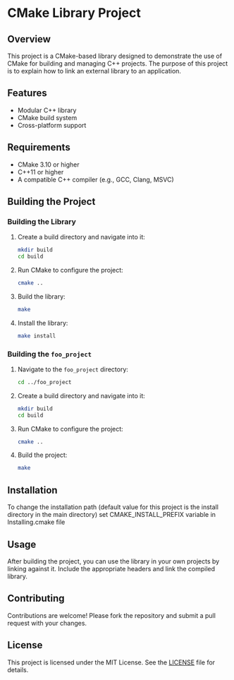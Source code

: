 # CMake Library Project

## Overview
This project is a CMake-based library designed to demonstrate the use of CMake for building and managing C++ projects. The purpose of this project is to explain how to link an external library to an application.

## Features
- Modular C++ library
- CMake build system
- Cross-platform support

## Requirements
- CMake 3.10 or higher
- C++11 or higher
- A compatible C++ compiler (e.g., GCC, Clang, MSVC)

## Building the Project

### Building the Library
1. Create a build directory and navigate into it:
    ```sh
    mkdir build
    cd build
    ```

2. Run CMake to configure the project:
    ```sh
    cmake ..
    ```

3. Build the library:
    ```sh
    make
    ```

4. Install the library:
    ```sh
    make install
    ```

### Building the `foo_project`
1. Navigate to the `foo_project` directory:
    ```sh
    cd ../foo_project
    ```

2. Create a build directory and navigate into it:
    ```sh
    mkdir build
    cd build
    ```

3. Run CMake to configure the project:
    ```sh
    cmake ..
    ```

4. Build the project:
    ```sh
    make
    ```

## Installation
To change the installation path (default value for this project is the install directory in the main directory) set CMAKE_INSTALL_PREFIX variable in Installing.cmake file

## Usage
After building the project, you can use the library in your own projects by linking against it. Include the appropriate headers and link the compiled library.

## Contributing
Contributions are welcome! Please fork the repository and submit a pull request with your changes.

## License
This project is licensed under the MIT License. See the [LICENSE](LICENSE) file for details.
